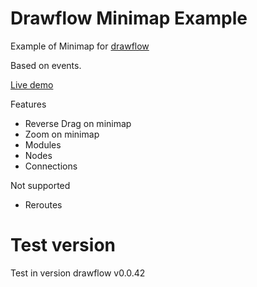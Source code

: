 # Drawflow Minimap Example

Example of Minimap for [drawflow](https://github.com/jerosoler/Drawflow)

Based on events.

[Live demo](https://jerosoler.github.io/drawflow-minimap-example)

Features

- Reverse Drag on minimap
- Zoom on minimap
- Modules
- Nodes
- Connections

Not supported

- Reroutes

# Test version

Test in version drawflow v0.0.42
